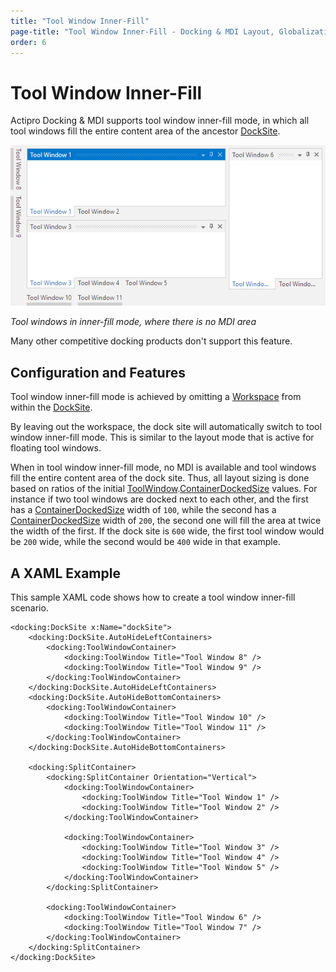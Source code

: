 ```yaml
---
title: "Tool Window Inner-Fill"
page-title: "Tool Window Inner-Fill - Docking & MDI Layout, Globalization, and Accessibility Features"
order: 6
---
```

# Tool Window Inner-Fill

Actipro Docking & MDI supports tool window inner-fill mode, in which all tool windows fill the entire content area of the ancestor [DockSite](xref:@ActiproUIRoot.Controls.Docking.DockSite).

![Screenshot](../images/tool-window-inner-fill.png)

*Tool windows in inner-fill mode, where there is no MDI area*

Many other competitive docking products don't support this feature.

## Configuration and Features

Tool window inner-fill mode is achieved by omitting a [Workspace](../workspace-mdi-features/workspace.md) from within the [DockSite](xref:@ActiproUIRoot.Controls.Docking.DockSite).

By leaving out the workspace, the dock site will automatically switch to tool window inner-fill mode.  This is similar to the layout mode that is active for floating tool windows.

When in tool window inner-fill mode, no MDI is available and tool windows fill the entire content area of the dock site.  Thus, all layout sizing is done based on ratios of the initial [ToolWindow](xref:@ActiproUIRoot.Controls.Docking.ToolWindow).[ContainerDockedSize](xref:@ActiproUIRoot.Controls.Docking.DockingWindow.ContainerDockedSize) values.  For instance if two tool windows are docked next to each other, and the first has a [ContainerDockedSize](xref:@ActiproUIRoot.Controls.Docking.DockingWindow.ContainerDockedSize) width of `100`, while the second has a [ContainerDockedSize](xref:@ActiproUIRoot.Controls.Docking.DockingWindow.ContainerDockedSize) width of `200`, the second one will fill the area at twice the width of the first.  If the dock site is `600` wide, the first tool window would be `200` wide, while the second would be `400` wide in that example.

## A XAML Example

This sample XAML code shows how to create a tool window inner-fill scenario.

```xaml
<docking:DockSite x:Name="dockSite">
	<docking:DockSite.AutoHideLeftContainers>
		<docking:ToolWindowContainer>
			<docking:ToolWindow Title="Tool Window 8" />
			<docking:ToolWindow Title="Tool Window 9" />
		</docking:ToolWindowContainer>
	</docking:DockSite.AutoHideLeftContainers>
	<docking:DockSite.AutoHideBottomContainers>
		<docking:ToolWindowContainer>
			<docking:ToolWindow Title="Tool Window 10" />
			<docking:ToolWindow Title="Tool Window 11" />
		</docking:ToolWindowContainer>
	</docking:DockSite.AutoHideBottomContainers>
	
	<docking:SplitContainer>
		<docking:SplitContainer Orientation="Vertical">
			<docking:ToolWindowContainer>
				<docking:ToolWindow Title="Tool Window 1" />
				<docking:ToolWindow Title="Tool Window 2" />
			</docking:ToolWindowContainer>
			
			<docking:ToolWindowContainer>
				<docking:ToolWindow Title="Tool Window 3" />
				<docking:ToolWindow Title="Tool Window 4" />
				<docking:ToolWindow Title="Tool Window 5" />
			</docking:ToolWindowContainer>
		</docking:SplitContainer>
		
		<docking:ToolWindowContainer>
			<docking:ToolWindow Title="Tool Window 6" />
			<docking:ToolWindow Title="Tool Window 7" />
		</docking:ToolWindowContainer>
	</docking:SplitContainer>
</docking:DockSite>
```
